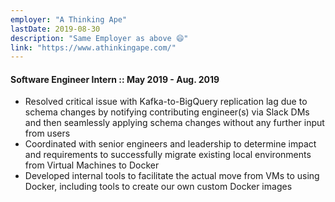 ```yaml
---
employer: "A Thinking Ape"
lastDate: 2019-08-30
description: "Same Employer as above 😄"
link: "https://www.athinkingape.com/"
---
```


#### Software Engineer Intern :: May 2019 - Aug. 2019

- Resolved critical issue with Kafka-to-BigQuery replication lag due to schema changes by notifying contributing engineer(s) via Slack DMs and then seamlessly applying schema changes without any further input from users
- Coordinated with senior engineers and leadership to determine impact and requirements to successfully migrate existing local environments from Virtual Machines to Docker
- Developed internal tools to facilitate the actual move from VMs to using Docker, including tools to create our own custom Docker images
